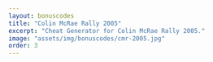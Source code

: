```yaml
---
layout: bonuscodes
title: "Colin McRae Rally 2005"
excerpt: "Cheat Generator for Colin McRae Rally 2005."
image: "assets/img/bonuscodes/cmr-2005.jpg"
order: 3
---
```


<script type="text/python">
from browser import document, html

ACCESS_CODE_MAX = 99999

def getPlatform(platform):
    platforms = {
        'PC':
            ([331, 1259, 241, 109, 521, 853, 71, 719, 941, 269],
            [72481, 180307, 130241, 392827, 421019, 949147, 32801, 1296649, 91249, 639679]),
        'PS2':
            ([859, 773, 151, 47, 487, 211, 617, 131, 947, 313],
            [69119, 67783, 70271, 77929, 238099, 148151, 472751, 818963, 1195489, 839381]),
        'PSP (CMR2005 Plus)':
            ([743, 1663, 227, 991, 443, 89, 571, 199, 1373, 601],
            [35491, 783019, 1116491, 591319, 194591, 37369, 822839, 86083, 354661, 99809]),
        'Xbox':
            ([859, 773, 151, 47, 487, 211, 617, 131, 947, 313],
            [69119, 67783, 70271, 77929, 238099, 148151, 472751, 818963, 1195489, 839381])
    }
    return platforms[platform]

def generateCode(IV1, IV2, accessCode, cheatID):
    # Verify domain of inputs
    if not (accessCode >= 0 and accessCode <= ACCESS_CODE_MAX
        and cheatID >= 0 and cheatID <= 99):
        return None

    # Helper functions
    def toSigned32(n):
        n = n & 0xffffffff
        return (n ^ 0x80000000) - 0x80000000

    # Division like int / int in C, rounding towards zero
    def idiv(x, y):
        return int(x / y)

    # Remainder like % in C
    def rem(x, y):
        return x - int(x / y) * y

    def calcSeed(input):
        if input != 0:
            seed = 0xF82D
            for _ in range(input - 1):
                seed = rem(toSigned32(0xF82D * seed), 0x5243)
        else:
            seed = 1
        return seed

    def calcFeedback(items):
        result = 0
        for item in items:
            result += item ^ 0x13C501
        return toSigned32(result)

    cheatIDMagic = 0x13CB5B * cheatID % 0x26DD
    accessCodeMagic = (accessCode % 0x3E8) ^ (0x20B9 * cheatIDMagic)

    seed1 = calcSeed(accessCodeMagic % 0x9AD)
    seed2 = calcSeed(rem(toSigned32((accessCodeMagic ^ 0x114CF1) * ((0x41B * cheatIDMagic) ^ rem(idiv(accessCode, 0x3E8), 0x3E8))), 0x91D))

    buffer = [0] * 6

    buffer[0] = rem(seed1, 26) + ord('A')
    buffer[1] = rem(idiv(seed1, 676), 26) + ord('A')
    buffer[2] = rem(idiv(seed1, 26), 26) + ord('A')
    buffer[3] = rem(idiv(seed2, 26), 26) + ord('A')
    buffer[4] = rem(idiv(seed2, 676), 26) + ord('A')
    buffer[5] = rem(seed2, 26) + ord('A')

    bufMidXor = calcFeedback(buffer[:-1])
    feedback1 = toSigned32((buffer[0] << 24) + (buffer[1] << 16) + (buffer[2] << 8) + buffer[3])
    feedback2 = toSigned32((buffer[4] << 24) + (buffer[5] << 16) + ((bufMidXor + rem(cheatIDMagic ^ 0x197ABD9, seed1 & 0xFFFFFFFF)) << 8)
                + bufMidXor + rem(cheatIDMagic ^ 0x13478FDD, seed2 & 0xFFFFFFFF))

    for i in range(42):
        (feedback2, feedback1) = (feedback1 ^ IV1[i % 10], feedback2 ^ feedback1)

    for i in range(277):
        (feedback2, feedback1) = (feedback1 ^ IV2[i % 10], feedback1 ^ feedback2)

    buffer[0] = rem((feedback2 >> 24) & 0xFF, 26) + ord('A')
    buffer[1] = rem((feedback2 >> 16) & 0xFF, 26) + ord('A')
    buffer[2] = rem((feedback1 >> 24) & 0xFF, 26) + ord('A')
    buffer[3] = rem((feedback1 >> 16) & 0xFF, 26) + ord('A')
    buffer[4] = rem((feedback1 >> 8) & 0xFF, 26) + ord('A')
    buffer[5] = rem(feedback1 & 0xFF, 26) + ord('A')
    return ''.join([chr(x) for x in buffer])

def onGenerate(ev):
    platform = document['platform']
    IV1, IV2 = getPlatform(platform.options[platform.selectedIndex].value)

    try:
        accessCode = int(document['access-code'].value)
        if not (accessCode >= 1 and accessCode <= ACCESS_CODE_MAX):
            raise ValueError 
    except (TypeError, ValueError):
        document['invalid-access-code'].style.display = 'inline'
        return

    document['invalid-access-code'].style.display = 'none'
    cheatCodes = ['All Tracks', '4WD cars', '2WD cars', 'Super 2WD cars', 'RWD cars', '4x4 cars', 'Classic cars', 'Special cars', 'Group B cars',
            'Mirror Mode (inaccessible)']

    document['outbox-window-full'].style.display = 'block'
    document['output-window'].clear()
    for index, cheat in enumerate(cheatCodes):
        cryptedCode = generateCode(IV1, IV2, accessCode, index)
        if cryptedCode:
            document['output-window'] <= html.B(f'{cheat}: ') + html.CODE(f'{cryptedCode}') + html.BR()

document['generate'].bind('click', onGenerate)
document['access-code'].min = 1
document['access-code'].max = ACCESS_CODE_MAX

document['platform-select'].style.display = 'inline'
document['platform'] <= (html.OPTION(i) for i in ['PC', 'PS2', 'PSP (CMR2005 Plus)', 'Xbox'])
</script>
